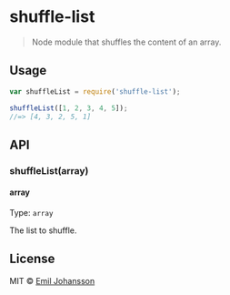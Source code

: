 # shuffle-list

> Node module that shuffles the content of an array.

## Usage

```js
var shuffleList = require('shuffle-list');

shuffleList([1, 2, 3, 4, 5]);
//=> [4, 3, 2, 5, 1]
```

## API
### shuffleList(array)
#### array

Type: `array`

The list to shuffle.

## License

MIT © [Emil Johansson](http://emiljohansson.se)
